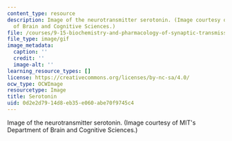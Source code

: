 ```yaml
---
content_type: resource
description: Image of the neurotransmitter serotonin. (Image courtesy of MIT's Department
  of Brain and Cognitive Sciences.)
file: /courses/9-15-biochemistry-and-pharmacology-of-synaptic-transmission-fall-2007/0d2e2d7914d8eb35e060abe70f9745c4_chp_serotonin.gif
file_type: image/gif
image_metadata:
  caption: ''
  credit: ''
  image-alt: ''
learning_resource_types: []
license: https://creativecommons.org/licenses/by-nc-sa/4.0/
ocw_type: OCWImage
resourcetype: Image
title: Serotonin
uid: 0d2e2d79-14d8-eb35-e060-abe70f9745c4
---
```

Image of the neurotransmitter serotonin. (Image courtesy of MIT's Department of Brain and Cognitive Sciences.)